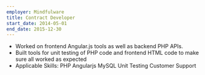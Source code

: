 ```yaml
---
employer: Mindfulware
title: Contract Developer
start_date: 2014-05-01
end_date: 2015-12-30
---
```


- Worked on frontend Angular.js tools as well as backend PHP APIs.
- Built tools for unit testing of PHP code and frontend HTML code to make sure all worked as expected
- Applicable Skills: PHP  Angularjs  MySQL  Unit Testing  Customer Support
